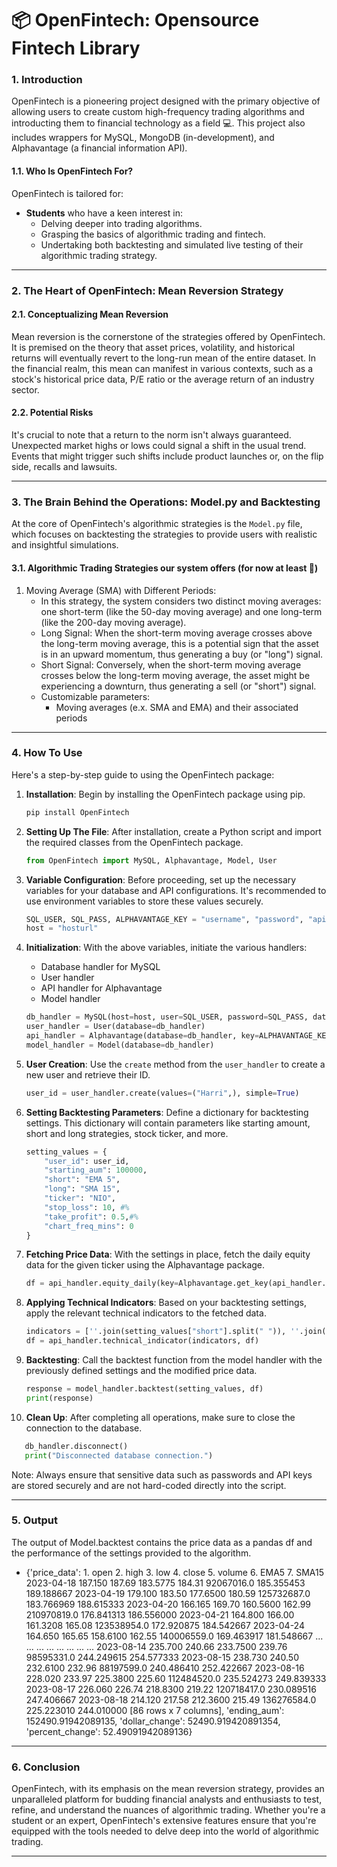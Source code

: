 # **📦 OpenFintech: Opensource Fintech Library**

### **1. Introduction**

OpenFintech is a pioneering project designed with the primary objective of allowing users to create custom high-frequency trading algorithms and introducting them to financial technology as a field 💻. This project also includes wrappers for MySQL, MongoDB (in-development), and Alphavantage (a financial information API)*.*

#### **1.1. Who Is OpenFintech For?**

OpenFintech is tailored for:

- **Students** who have a keen interest in:
  - Delving deeper into trading algorithms.
  - Grasping the basics of algorithmic trading and fintech.
  - Undertaking both backtesting and simulated live testing of their algorithmic trading strategy.

---

### **2. The Heart of OpenFintech: Mean Reversion Strategy**

#### **2.1. Conceptualizing Mean Reversion**

Mean reversion is the cornerstone of the strategies offered by OpenFintech. It is premised on the theory that asset prices, volatility, and historical returns will eventually revert to the long-run mean of the entire dataset. In the financial realm, this mean can manifest in various contexts, such as a stock's historical price data, P/E ratio or the average return of an industry sector.

#### **2.2. Potential Risks**

It's crucial to note that a return to the norm isn't always guaranteed. Unexpected market highs or lows could signal a shift in the usual trend. Events that might trigger such shifts include product launches or, on the flip side, recalls and lawsuits.

---

### **3. The Brain Behind the Operations: Model.py and Backtesting**

At the core of OpenFintech's algorithmic strategies is the `Model.py` file, which focuses on backtesting the strategies to provide users with realistic and insightful simulations.

#### **3.1. Algorithmic Trading Strategies our system offers (for now at least 👀)**

1. Moving Average (SMA) with Different Periods:
   - In this strategy, the system considers two distinct moving averages: one short-term (like the 50-day moving average) and one long-term (like the 200-day moving average).
   - Long Signal: When the short-term moving average crosses above the long-term moving average, this is a potential sign that the asset is in an upward momentum, thus generating a buy (or "long") signal.
   - Short Signal: Conversely, when the short-term moving average crosses below the long-term moving average, the asset might be experiencing a downturn, thus generating a sell (or "short") signal.
   - Customizable parameters:
     - Moving averages (e.x. SMA and EMA) and their associated periods

---

### **4. How To Use**

Here's a step-by-step guide to using the OpenFintech package:

1. **Installation**:
   Begin by installing the OpenFintech package using pip.

   ```bash
   pip install OpenFintech
   ```
2. **Setting Up The File**:
   After installation, create a Python script and import the required classes from the OpenFintech package.

   ```python
   from OpenFintech import MySQL, Alphavantage, Model, User
   ```
3. **Variable Configuration**:
   Before proceeding, set up the necessary variables for your database and API configurations. It's recommended to use environment variables to store these values securely.

   ```python
   SQL_USER, SQL_PASS, ALPHAVANTAGE_KEY = "username", "password", "apikey"
   host = "hosturl"
   ```
4. **Initialization**:
   With the above variables, initiate the various handlers:

   - Database handler for MySQL
   - User handler
   - API handler for Alphavantage
   - Model handler

   ```python
   db_handler = MySQL(host=host, user=SQL_USER, password=SQL_PASS, database="main")
   user_handler = User(database=db_handler)
   api_handler = Alphavantage(database=db_handler, key=ALPHAVANTAGE_KEY)
   model_handler = Model(database=db_handler)
   ```
5. **User Creation**:
   Use the `create` method from the `user_handler` to create a new user and retrieve their ID.

   ```python
   user_id = user_handler.create(values=("Harri",), simple=True)
   ```
6. **Setting Backtesting Parameters**:
   Define a dictionary for backtesting settings. This dictionary will contain parameters like starting amount, short and long strategies, stock ticker, and more.

   ```python
   setting_values = {
       "user_id": user_id,
       "starting_aum": 100000,
       "short": "EMA 5",
       "long": "SMA 15",
       "ticker": "NIO",
       "stop_loss": 10, #%
       "take_profit": 0.5,#%
       "chart_freq_mins": 0
   }
   ```
7. **Fetching Price Data**:
   With the settings in place, fetch the daily equity data for the given ticker using the Alphavantage package.

   ```python
   df = api_handler.equity_daily(key=Alphavantage.get_key(api_handler.keys), ticker=setting_values["ticker"])
   ```
8. **Applying Technical Indicators**:
   Based on your backtesting settings, apply the relevant technical indicators to the fetched data.

   ```python
   indicators = [''.join(setting_values["short"].split(" ")), ''.join(setting_values["long"].split(" "))]
   df = api_handler.technical_indicator(indicators, df)
   ```
9. **Backtesting**:
   Call the backtest function from the model handler with the previously defined settings and the modified price data.

   ```python
   response = model_handler.backtest(setting_values, df)
   print(response)
   ```
10. **Clean Up**:
    After completing all operations, make sure to close the connection to the database.

```python
   db_handler.disconnect()
   print("Disconnected database connection.")
```

Note: Always ensure that sensitive data such as passwords and API keys are stored securely and are not hard-coded directly into the script.

---

### **5. Output**

The output of Model.backtest contains the price data as a pandas df and the performance of the settings provided to the algorithm.

- {'price_data':             1. open  2. high    3. low  4. close    5. volume     6. EMA5    7. SMA15
  2023-04-18  187.150   187.69  183.5775    184.31   92067016.0  185.355453  189.188667
  2023-04-19  179.100   183.50  177.6500    180.59  125732687.0  183.766969  188.615333
  2023-04-20  166.165   169.70  160.5600    162.99  210970819.0  176.841313  186.556000
  2023-04-21  164.800   166.00  161.3208    165.08  123538954.0  172.920875  184.542667
  2023-04-24  164.650   165.65  158.6100    162.55  140006559.0  169.463917  181.548667
  ...             ...      ...       ...       ...          ...         ...         ...
  2023-08-14  235.700   240.66  233.7500    239.76   98595331.0  244.249615  254.577333
  2023-08-15  238.730   240.50  232.6100    232.96   88197599.0  240.486410  252.422667
  2023-08-16  228.020   233.97  225.3800    225.60  112484520.0  235.524273  249.839333
  2023-08-17  226.060   226.74  218.8300    219.22  120718417.0  230.089516  247.406667
  2023-08-18  214.120   217.58  212.3600    215.49  136276584.0  225.223010  244.010000 
  [86 rows x 7 columns], 'ending_aum': 152490.91942089135, 'dollar_change': 52490.919420891354, 'percent_change': 52.49091942089136}

---

### **6. Conclusion**

OpenFintech, with its emphasis on the mean reversion strategy, provides an unparalleled platform for budding financial analysts and enthusiasts to test, refine, and understand the nuances of algorithmic trading. Whether you're a student or an expert, OpenFintech's extensive features ensure that you're equipped with the tools needed to delve deep into the world of algorithmic trading.

---
